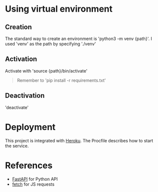 # Using virtual environment
## Creation
The standard way to create an environment is 'python3 -m venv {path}'.
I used 'venv' as the path by specifying './venv'
## Activation
Activate with 'source {path}/bin/activate'
> Remember to 'pip install -r requirements.txt'
## Deactivation
'deactivate'

# Deployment
This project is integrated with [Heroku](https://dashboard.heroku.com/apps/roll20-helper).
The Procfile describes how to start the service.

# References
- [FastAPI](https://fastapi.tiangolo.com/) for Python API
- [fetch](https://javascript.info/fetch) for JS requests